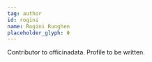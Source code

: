 ```yaml
---
tag: author
id: rogini
name: Rogini Runghen
placeholder_glyph: Φ
---
```


Contributor to officinadata. Profile to be written.
